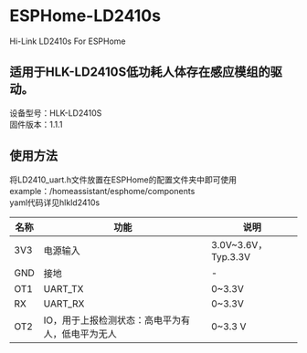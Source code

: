 # ESPHome-LD2410s
Hi-Link LD2410s For ESPHome

## 适用于HLK-LD2410S低功耗人体存在感应模组的驱动。<br>
设备型号：HLK-LD2410S<br>
固件版本：1.1.1<br>

## 使用方法<br>
将LD2410_uart.h文件放置在ESPHome的配置文件夹中即可使用<br>
example：/homeassistant/esphome/components<br>
yaml代码详见hlkld2410s


名称 | 功能 | 说明
---- | ---- | ----
3V3 | 电源输入 | 3.0V~3.6V，Typ.3.3V 
GND | 接地 | - 
OT1 | UART_TX | 0~3.3V 
RX | UART_RX | 0~3.3V 
OT2 | IO，用于上报检测状态：高电平为有人，低电平为无人 | 0~3.3 V
